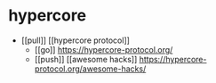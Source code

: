 # hypercore

- [[pull]] [[hypercore protocol]]
  - [[go]] https://hypercore-protocol.org/
  - [[push]] [[awesome hacks]] https://hypercore-protocol.org/awesome-hacks/

